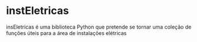 # instEletricas
insEletricas é uma biblioteca Python que pretende se tornar uma coleção de funções úteis para a área de instalações elétricas
